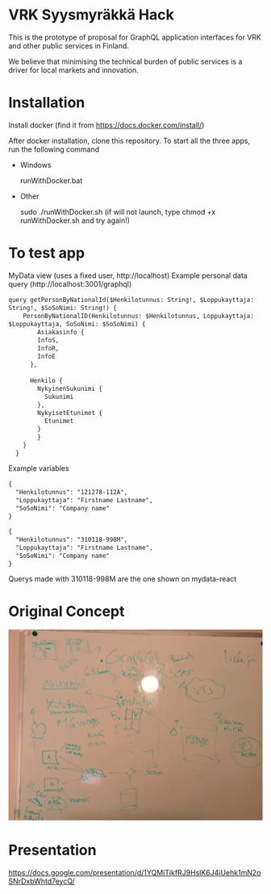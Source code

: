# VRK Syysmyräkkä Hack
This is the prototype of proposal for GraphQL application interfaces for VRK and other public services in Finland.

We believe that minimising the technical burden of public services is a driver for local markets and innovation.

# Installation
Install docker (find it from https://docs.docker.com/install/)

After docker installation, clone this repository.
To start all the three apps, run the following command

- Windows

    runWithDocker.bat
    
- Other

    sudo ./runWithDocker.sh (if will not launch, type chmod +x runWithDocker.sh and try again!)

# To test app
MyData view (uses a fixed user, http://localhost)
Example personal data query (http://localhost:3001/graphql)
```
query getPersonByNationalId($Henkilotunnus: String!, $Loppukayttaja: String!, $SoSoNimi: String!) {
    PersonByNationalID(Henkilotunnus: $Henkilotunnus, Loppukayttaja: $Loppukayttaja, SoSoNimi: $SoSoNimi) {
  		Asiakasinfo {
        InfoS,
        InfoR,
        InfoE
      },

      Henkilo {
        NykyinenSukunimi {
          Sukunimi
        },
      	NykyisetEtunimet {
          Etunimet
        }
    	}
    }
  }
```
Example variables
```
{
  "Henkilotunnus": "121278-112A",
  "Loppukayttaja": "Firstname Lastname",
  "SoSoNimi": "Company name"
}
```

```
{
  "Henkilotunnus": "310118-998M",
  "Loppukayttaja": "Firstname Lastname",
  "SoSoNimi": "Company name"
}
```
Querys made with 310118-998M are the one shown on mydata-react

# Original Concept

![Initial Plan](IMG_20181115_211422.jpg)

# Presentation

https://docs.google.com/presentation/d/1YQMjTjkfRJ9HslK6J4iUehk1mN2oSNrDxbWhtd7eycQ/
